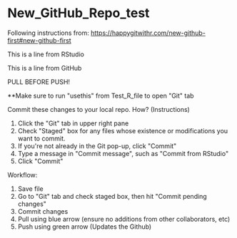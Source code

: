 # New_GitHub_Repo_test
Following instructions from: https://happygitwithr.com/new-github-first#new-github-first

This is a line from RStudio

This is a line from GitHub

PULL BEFORE PUSH!

**Make sure to run "usethis" from Test_R_file to open "Git" tab

Commit these changes to your local repo. How? (Instructions)
1. Click the "Git" tab in upper right pane
2. Check "Staged" box for any files whose existence or modifications you want to commit.
3. If you're not already in the Git pop-up, click "Commit"
4. Type a message in "Commit message", such as "Commit from RStudio"
5. Click "Commit"

Workflow:
1. Save file
2. Go to "Git" tab and check staged box, then hit "Commit pending changes"
3. Commit changes
4. Pull using blue arrow (ensure no additions from other collaborators, etc)
5. Push using green arrow (Updates the Github)